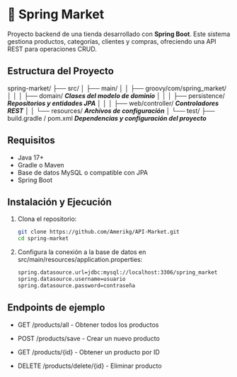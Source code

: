 # 🛒 Spring Market

Proyecto backend de una tienda desarrollado con **Spring Boot**. Este sistema gestiona productos, categorías, clientes y compras, ofreciendo una API REST para operaciones CRUD.

## Estructura del Proyecto
spring-market/
├── src/
│ ├── main/
│ │ ├── groovy/com/spring_market/
│ │ │ ├── domain/ **_Clases del modelo de dominio_**
│ │ │ ├── persistence/ **_Repositorios y entidades JPA_**
│ │ │ ├── web/controller/ **_Controladores REST_**
│ │ └── resources/ **_Archivos de configuración_**
│ └── test/ 
├── build.gradle / pom.xml **_Dependencias y configuración del proyecto_**


## Requisitos

- Java 17+
- Gradle o Maven
- Base de datos MySQL o compatible con JPA
- Spring Boot

## Instalación y Ejecución

1. Clona el repositorio:
   ```bash
   git clone https://github.com/Amerikg/API-Market.git
   cd spring-market

2. Configura la conexión a la base de datos en src/main/resources/application.properties:

    ```bash
    spring.datasource.url=jdbc:mysql://localhost:3306/spring_market
    spring.datasource.username=usuario
    spring.datasource.password=contraseña

## Endpoints de ejemplo
- GET /products/all - Obtener todos los productos

- POST /products/save - Crear un nuevo producto

- GET /products/{id} - Obtener un producto por ID

- DELETE /products/delete/{id} - Eliminar producto

